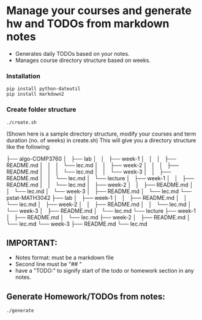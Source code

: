 # Manage your courses and generate hw and TODOs from markdown notes
* Generates daily TODOs based on your notes.
* Manages course directory structure based on weeks.

### Installation
``````````````
pip install python-dateutil
pip install markdown2
``````````````

### Create folder structure
```````````````
./create.sh
```````````````
(Shown here is a sample directory structure, modify your courses and term duration (no. of weeks) in create.sh)
This will give you a directory structure like the following:

├── algo-COMP3760
│   ├── lab
│   │   ├── week-1
│   │   │   ├── README.md
│   │   │   └── lec.md
│   │   ├── week-2
│   │   │   ├── README.md
│   │   │   └── lec.md
│   │   └── week-3
│   │       ├── README.md
│   │       └── lec.md
│   └── lecture
│       ├── week-1
│       │   ├── README.md
│       │   └── lec.md
│       ├── week-2
│       │   ├── README.md
│       │   └── lec.md
│       └── week-3
│           ├── README.md
│           └── lec.md
└── pstat-MATH3042
    ├── lab
    │   ├── week-1
    │   │   ├── README.md
    │   │   └── lec.md
    │   ├── week-2
    │   │   ├── README.md
    │   │   └── lec.md
    │   └── week-3
    │       ├── README.md
    │       └── lec.md
    └── lecture
        ├── week-1
        │   ├── README.md
        │   └── lec.md
        ├── week-2
        │   ├── README.md
        │   └── lec.md
        └── week-3
            ├── README.md
            └── lec.md



## IMPORTANT:
- Notes format: must be a markdown file
- Second line must be "## <Date in any format>"
- have a "TODO:" to signify start of the todo or homework section in any notes.



## Generate Homework/TODOs from notes:
`````````````
./generate
`````````````